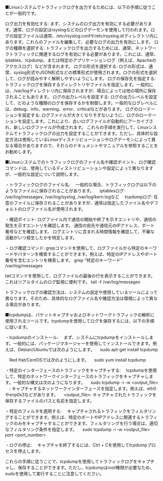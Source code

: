 ■Linuxシステムでトラフィックログを出力するためには、以下の手順に従うことが一般的です。

ログ出力を有効化する: まず、システムのログ出力を有効にする必要があります。通常、ログの設定はrsyslogなどのログデーモンを使用して行われます。ログの設定ファイルは通常、/etc/rsyslog.confや/etc/rsyslog.d/ディレクトリ内にあります。これらのファイルを編集して、必要なログの出力を有効にします。
ログの種類を選択する: トラフィックログを出力するためには、通常、ネットワークトラフィックに関連するログを有効にする必要があります。これには、通常、iptables、tcpdump、または特定のアプリケーションログ（例えば、Apacheのアクセスログ）などが含まれます。
ログの形式を選択する: ログの形式は、通常、syslog形式やJSON形式などの標準形式が使用されます。ログの形式を選択して、ログが読みやすく解釈しやすいようにします。
ログの保存先を指定する: トラフィックログを保存するディレクトリやファイルを指定します。一般的には、/var/logディレクトリ内に保存されますが、場合によっては他の場所に保存されることもあります。
ログの出力レベルを設定する: ログの出力レベルを設定して、どのような種類のログを保存するかを制御します。一般的なログレベルには、debug、info、warning、error、criticalなどがあります。
ログのローテーションを設定する: ログファイルが大きくなりすぎないように、ログのローテーションを設定します。これにより、古いログファイルが自動的にアーカイブされ、新しいログファイルが作成されます。
これらの手順を実行して、Linuxシステムでトラフィックログの出力を設定することができます。ただし、具体的な設定方法は使用しているLinuxディストリビューションやログデーモンによって異なる場合がありますので、それらのドキュメントやマニュアルを参照することをお勧めします。


■Linuxシステムでのトラフィックログのファイル名や確認ポイント、ログ確認コマンドは、使用しているディストリビューションや設定によって異なりますが、一般的な設定について説明します。

・トラフィックログのファイル名:
　一般的な場合、トラフィックログは以下のようなファイルに保存されることがあります。
　iptablesログ: /var/log/messages, /var/log/syslog, /var/log/kern.logなど
　tcpdumpログ: 任意のファイルに保存されることがありますが、通常は指定したファイル名やデフォルトのログファイル名が使用されます。

・確認ポイント:
ログファイル内で通信の開始や終了を示すエントリや、通信の発生を示すエントリを確認します。
通信の宛先や通信元のIPアドレス、ポート番号などを確認します。
ログエントリに含まれる時間情報を確認して、不審な活動がいつ発生したかを特定します。

・ログ確認コマンド:
grepコマンドを使用して、ログファイルから特定のキーワードやパターンを検索することができます。例えば、特定のIPアドレスやポート番号を含むエントリを検索します。
grep "特定のキーワード" /var/log/messages

tailコマンドを使用して、ログファイルの最後の行を表示することができます。これはリアルタイムのログ監視に便利です。
tail -f /var/log/messages

トラフィックログの確認方法は、システムの設定や使用しているツールによって異なります。そのため、具体的なログファイル名や確認方法は環境によって異なる場合があります。

■tcpdumpは、パケットキャプチャおよびネットワークトラフィックの解析に使用されるツールです。tcpdumpを使用してログを保存するには、以下の手順に従います。

・tcpdumpのインストール:
　まず、システムにtcpdumpをインストールします。一般的には、パッケージマネージャーを使用してインストールできます。例えば、Debian/Ubuntuでは次のようにします。
　sudo apt-get install tcpdump

　Red Hat/CentOSでは次のようにします。
　sudo yum install tcpdump

・特定のインターフェースのトラフィックをキャプチャする:
　tcpdumpを使用して、特定のネットワークインターフェースのトラフィックをキャプチャします。一般的な構文は次のようになります。
　sudo tcpdump -i <interface> -w <output_file>
　<interface>: キャプチャするネットワークインターフェースを指定します。例えば、eth0やenp0s3などがあります。
　<output_file>: キャプチャされたトラフィックを保存するファイルのパスと名前を指定します。

・特定のフィルタを適用する:
　キャプチャされるトラフィックをフィルタリングすることができます。例えば、特定のポートやIPアドレスに関連するトラフィックのみをキャプチャすることができます。フィルタリングを行う場合は、適切なフィルタリング条件を指定します。
　sudo tcpdump -i <interface> -w <output_file> port <port_number>

・ログの停止:
　キャプチャを終了するには、Ctrl + Cを使用してtcpdumpプロセスを停止します。

これらの手順に従うことで、tcpdumpを使用してトラフィックログをキャプチャし、保存することができます。ただし、tcpdumpはroot権限が必要なため、sudoを使用して実行することに注意してください。
